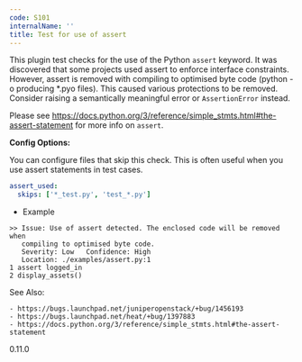 ```yaml
---
code: S101
internalName: ''
title: Test for use of assert
---
```


This plugin test checks for the use of the Python `assert` keyword. It
was discovered that some projects used assert to enforce interface
constraints. However, assert is removed with compiling to optimised byte
code (python -o producing \*.pyo files). This caused various protections
to be removed. Consider raising a semantically meaningful error or
`AssertionError` instead.

Please see
<https://docs.python.org/3/reference/simple_stmts.html#the-assert-statement>
for more info on `assert`.

**Config Options:**

You can configure files that skip this check. This is often useful when
you use assert statements in test cases.

```yaml
assert_used:
  skips: ['*_test.py', 'test_*.py']
```

  - Example

<!-- end list -->

```
>> Issue: Use of assert detected. The enclosed code will be removed when
   compiling to optimised byte code.
   Severity: Low   Confidence: High
   Location: ./examples/assert.py:1
1 assert logged_in
2 display_assets()
```

See Also:

    - https://bugs.launchpad.net/juniperopenstack/+bug/1456193
    - https://bugs.launchpad.net/heat/+bug/1397883
    - https://docs.python.org/3/reference/simple_stmts.html#the-assert-statement

<div class="versionadded">

0.11.0

</div>